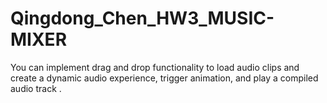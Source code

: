 # Qingdong_Chen_HW3_MUSIC-MIXER
You can implement drag and drop functionality to load audio clips  and create a dynamic audio experience, trigger animation, and play a compiled audio track .
